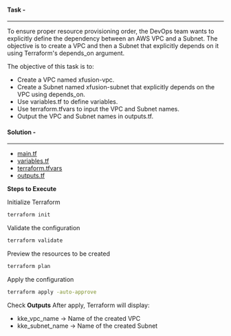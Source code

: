 #### Task - 
---
To ensure proper resource provisioning order, the DevOps team wants to explicitly define the dependency between an AWS VPC and a Subnet. The objective is to create a VPC and then a Subnet that explicitly depends on it using Terraform's depends_on argument.

The objective of this task is to:

- Create a VPC named xfusion-vpc.
- Create a Subnet named xfusion-subnet that explicitly depends on the VPC using depends_on.
- Use variables.tf to define variables.
- Use terraform.tfvars to input the VPC and Subnet names.
- Output the VPC and Subnet names in outputs.tf.

#### Solution - 
---

- [main.tf](./main.tf)
- [variables.tf](./variables.tf)
- [terraform.tfvars](./terraform.tfvars)
- [outputs.tf](./outputs.tf)

**Steps to Execute**

Initialize Terraform
```sh
terraform init
```
Validate the configuration
```sh
terraform validate
```
Preview the resources to be created
```sh
terraform plan
```
Apply the configuration
```sh
terraform apply -auto-approve
```

Check **Outputs**
After apply, Terraform will display:

- kke_vpc_name → Name of the created VPC
- kke_subnet_name → Name of the created Subnet